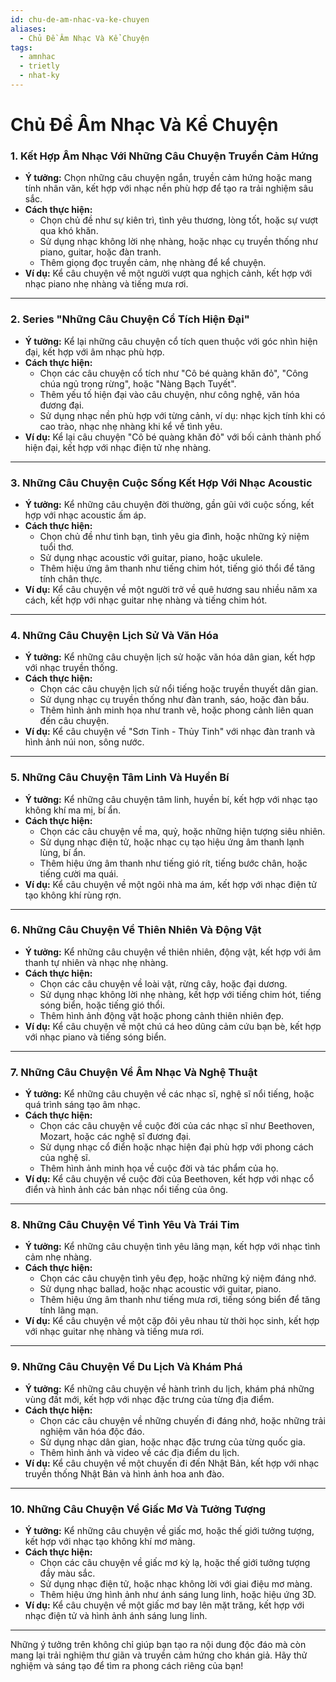 ```yaml
---
id: chu-de-am-nhac-va-ke-chuyen
aliases:
  - Chủ Đề Âm Nhạc Và Kể Chuyện
tags:
  - amnhac
  - trietly
  - nhat-ky
---
```


# Chủ Đề Âm Nhạc Và Kể Chuyện


### **1. Kết Hợp Âm Nhạc Với Những Câu Chuyện Truyền Cảm Hứng**
   - **Ý tưởng:** Chọn những câu chuyện ngắn, truyền cảm hứng hoặc mang tính nhân văn, kết hợp với nhạc nền phù hợp để tạo ra trải nghiệm sâu sắc.
   - **Cách thực hiện:**
     - Chọn chủ đề như sự kiên trì, tình yêu thương, lòng tốt, hoặc sự vượt qua khó khăn.
     - Sử dụng nhạc không lời nhẹ nhàng, hoặc nhạc cụ truyền thống như piano, guitar, hoặc đàn tranh.
     - Thêm giọng đọc truyền cảm, nhẹ nhàng để kể chuyện.
   - **Ví dụ:** Kể câu chuyện về một người vượt qua nghịch cảnh, kết hợp với nhạc piano nhẹ nhàng và tiếng mưa rơi.

---

### **2. Series "Những Câu Chuyện Cổ Tích Hiện Đại"**
   - **Ý tưởng:** Kể lại những câu chuyện cổ tích quen thuộc với góc nhìn hiện đại, kết hợp với âm nhạc phù hợp.
   - **Cách thực hiện:**
     - Chọn các câu chuyện cổ tích như "Cô bé quàng khăn đỏ", "Công chúa ngủ trong rừng", hoặc "Nàng Bạch Tuyết".
     - Thêm yếu tố hiện đại vào câu chuyện, như công nghệ, văn hóa đương đại.
     - Sử dụng nhạc nền phù hợp với từng cảnh, ví dụ: nhạc kịch tính khi có cao trào, nhạc nhẹ nhàng khi kể về tình yêu.
   - **Ví dụ:** Kể lại câu chuyện "Cô bé quàng khăn đỏ" với bối cảnh thành phố hiện đại, kết hợp với nhạc điện tử nhẹ nhàng.

---

### **3. Những Câu Chuyện Cuộc Sống Kết Hợp Với Nhạc Acoustic**
   - **Ý tưởng:** Kể những câu chuyện đời thường, gần gũi với cuộc sống, kết hợp với nhạc acoustic ấm áp.
   - **Cách thực hiện:**
     - Chọn chủ đề như tình bạn, tình yêu gia đình, hoặc những kỷ niệm tuổi thơ.
     - Sử dụng nhạc acoustic với guitar, piano, hoặc ukulele.
     - Thêm hiệu ứng âm thanh như tiếng chim hót, tiếng gió thổi để tăng tính chân thực.
   - **Ví dụ:** Kể câu chuyện về một người trở về quê hương sau nhiều năm xa cách, kết hợp với nhạc guitar nhẹ nhàng và tiếng chim hót.

---

### **4. Những Câu Chuyện Lịch Sử Và Văn Hóa**
   - **Ý tưởng:** Kể những câu chuyện lịch sử hoặc văn hóa dân gian, kết hợp với nhạc truyền thống.
   - **Cách thực hiện:**
     - Chọn các câu chuyện lịch sử nổi tiếng hoặc truyền thuyết dân gian.
     - Sử dụng nhạc cụ truyền thống như đàn tranh, sáo, hoặc đàn bầu.
     - Thêm hình ảnh minh họa như tranh vẽ, hoặc phong cảnh liên quan đến câu chuyện.
   - **Ví dụ:** Kể câu chuyện về "Sơn Tinh - Thủy Tinh" với nhạc đàn tranh và hình ảnh núi non, sông nước.

---

### **5. Những Câu Chuyện Tâm Linh Và Huyền Bí**
   - **Ý tưởng:** Kể những câu chuyện tâm linh, huyền bí, kết hợp với nhạc tạo không khí ma mị, bí ẩn.
   - **Cách thực hiện:**
     - Chọn các câu chuyện về ma, quỷ, hoặc những hiện tượng siêu nhiên.
     - Sử dụng nhạc điện tử, hoặc nhạc cụ tạo hiệu ứng âm thanh lạnh lùng, bí ẩn.
     - Thêm hiệu ứng âm thanh như tiếng gió rít, tiếng bước chân, hoặc tiếng cười ma quái.
   - **Ví dụ:** Kể câu chuyện về một ngôi nhà ma ám, kết hợp với nhạc điện tử tạo không khí rùng rợn.

---

### **6. Những Câu Chuyện Về Thiên Nhiên Và Động Vật**
   - **Ý tưởng:** Kể những câu chuyện về thiên nhiên, động vật, kết hợp với âm thanh tự nhiên và nhạc nhẹ nhàng.
   - **Cách thực hiện:**
     - Chọn các câu chuyện về loài vật, rừng cây, hoặc đại dương.
     - Sử dụng nhạc không lời nhẹ nhàng, kết hợp với tiếng chim hót, tiếng sóng biển, hoặc tiếng gió thổi.
     - Thêm hình ảnh động vật hoặc phong cảnh thiên nhiên đẹp.
   - **Ví dụ:** Kể câu chuyện về một chú cá heo dũng cảm cứu bạn bè, kết hợp với nhạc piano và tiếng sóng biển.

---

### **7. Những Câu Chuyện Về Âm Nhạc Và Nghệ Thuật**
   - **Ý tưởng:** Kể những câu chuyện về các nhạc sĩ, nghệ sĩ nổi tiếng, hoặc quá trình sáng tạo âm nhạc.
   - **Cách thực hiện:**
     - Chọn các câu chuyện về cuộc đời của các nhạc sĩ như Beethoven, Mozart, hoặc các nghệ sĩ đương đại.
     - Sử dụng nhạc cổ điển hoặc nhạc hiện đại phù hợp với phong cách của nghệ sĩ.
     - Thêm hình ảnh minh họa về cuộc đời và tác phẩm của họ.
   - **Ví dụ:** Kể câu chuyện về cuộc đời của Beethoven, kết hợp với nhạc cổ điển và hình ảnh các bản nhạc nổi tiếng của ông.

---

### **8. Những Câu Chuyện Về Tình Yêu Và Trái Tim**
   - **Ý tưởng:** Kể những câu chuyện tình yêu lãng mạn, kết hợp với nhạc tình cảm nhẹ nhàng.
   - **Cách thực hiện:**
     - Chọn các câu chuyện tình yêu đẹp, hoặc những kỷ niệm đáng nhớ.
     - Sử dụng nhạc ballad, hoặc nhạc acoustic với guitar, piano.
     - Thêm hiệu ứng âm thanh như tiếng mưa rơi, tiếng sóng biển để tăng tính lãng mạn.
   - **Ví dụ:** Kể câu chuyện về một cặp đôi yêu nhau từ thời học sinh, kết hợp với nhạc guitar nhẹ nhàng và tiếng mưa rơi.

---

### **9. Những Câu Chuyện Về Du Lịch Và Khám Phá**
   - **Ý tưởng:** Kể những câu chuyện về hành trình du lịch, khám phá những vùng đất mới, kết hợp với nhạc đặc trưng của từng địa điểm.
   - **Cách thực hiện:**
     - Chọn các câu chuyện về những chuyến đi đáng nhớ, hoặc những trải nghiệm văn hóa độc đáo.
     - Sử dụng nhạc dân gian, hoặc nhạc đặc trưng của từng quốc gia.
     - Thêm hình ảnh và video về các địa điểm du lịch.
   - **Ví dụ:** Kể câu chuyện về một chuyến đi đến Nhật Bản, kết hợp với nhạc truyền thống Nhật Bản và hình ảnh hoa anh đào.

---

### **10. Những Câu Chuyện Về Giấc Mơ Và Tưởng Tượng**
   - **Ý tưởng:** Kể những câu chuyện về giấc mơ, hoặc thế giới tưởng tượng, kết hợp với nhạc tạo không khí mơ màng.
   - **Cách thực hiện:**
     - Chọn các câu chuyện về giấc mơ kỳ lạ, hoặc thế giới tưởng tượng đầy màu sắc.
     - Sử dụng nhạc điện tử, hoặc nhạc không lời với giai điệu mơ màng.
     - Thêm hiệu ứng hình ảnh như ánh sáng lung linh, hoặc hiệu ứng 3D.
   - **Ví dụ:** Kể câu chuyện về một giấc mơ bay lên mặt trăng, kết hợp với nhạc điện tử và hình ảnh ánh sáng lung linh.

---

Những ý tưởng trên không chỉ giúp bạn tạo ra nội dung độc đáo mà còn mang lại trải nghiệm thư giãn và truyền cảm hứng cho khán giả. Hãy thử nghiệm và sáng tạo để tìm ra phong cách riêng của bạn!

